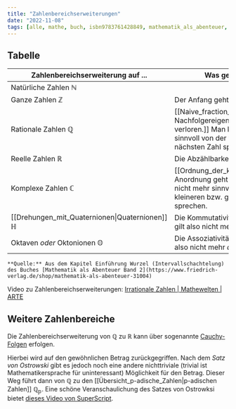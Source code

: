 ```yaml
---
title: "Zahlenbereichserweiterungen"
date: "2022-11-08"
tags: [alle, mathe, buch, isbn9783761428849, mathematik_als_abenteuer, zahlenbereichserweiterung, natürliche_zahlen, ganze_zahlen, irrationale_zahlen, rationale_zahlen, reelle_zahlen, komplexe_zahlen, eigenschaften, körper, körpererweiterung, p-adische_zahlen, p-adic_numbers, p-adisch, p-adic]
---
```


## Tabelle 

| Zahlenbereichserweiterung auf ...                         | Was geht verloren?                                                                                                                               |
| --------------------------------------------------------- | ------------------------------------------------------------------------------------------------------------------------------------------------ |
| Natürliche Zahlen $\mathbb{N}$                            |                                                                                                                                                  |
| Ganze Zahlen $\mathbb{Z}$                                 | Der Anfang geht verloren.                                                                                                                        |
| Rationale Zahlen $\mathbb{Q}$                             | [[Naive_fraction_sum_proof\|Die Nachfolgereigenschaft geht verloren.]] Man kann nicht mehr sinnvoll von der vorigen bzw. nächsten Zahl sprechen. |
| Reelle Zahlen $\mathbb{R}$                                | Die Abzählbarkeit geht verloren.                                                                                                                 |
| Komplexe Zahlen $\mathbb{C}$                              | [[Ordnung_der_komplexen_Zahlen\|Die Anordnung geht verloren.]] Man kann nicht mehr sinnvoll von einer kleineren bzw. größeren Zahl sprechen.     |
| [[Drehungen_mit_Quaternionen\|Quaternionen]] $\mathbb{H}$ | Die Kommutativität geht verloren. Es gilt also nicht mehr $a \cdot b = b \cdot a$.                                                               |
| Oktaven *oder* Oktonionen $\mathbb{O}$                    | Die Assoziativität geht verloren. Es gilt also nicht mehr $a \cdot (b \cdot c) = (a \cdot b) \cdot c$.                                           |

	**Quelle:** Aus dem Kapitel Einführung Wurzel (Intervallschachtelung) des Buches [Mathematik als Abenteuer Band 2](https://www.friedrich-verlag.de/shop/mathematik-als-abenteuer-31004)

Video zu Zahlenbereichserweiterungen: [Irrationale Zahlen | Mathewelten | ARTE](https://youtube.com/watch?v=P24tmohytXs)

## Weitere Zahlenbereiche

Die Zahlenbereichserweiterung von $\mathbb{Q}$ zu $\mathbb{R}$ kann über sogenannte [Cauchy-Folgen](https://de.wikipedia.org/wiki/Cauchy-Folge) erfolgen.

Hierbei wird auf den gewöhnlichen Betrag zurückgegriffen. Nach dem *Satz von Ostrowski* gibt es jedoch noch eine andere nichttriviale (trivial ist Mathematikersprache für uninteressant) Möglichkeit für den Betrag. Dieser Weg führt dann von $\mathbb{Q}$ zu den [[Übersicht_p-adische_Zahlen|p-adischen Zahlen]] $\mathbb{Q_{p}}$. 
Eine schöne Veranschaulichung des Satzes von Ostrowksi bietet [dieses Video von SuperScript](https://youtube.com/watch?v=aSxvz0NUXfc).
